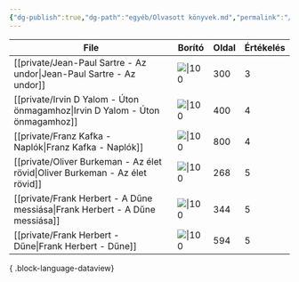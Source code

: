 ```yaml
---
{"dg-publish":true,"dg-path":"egyéb/Olvasott könyvek.md","permalink":"/egyeb/olvasott-koenyvek/"}
---
```


| File                                                                            | Borító                                                                  | Oldal | Értékelés |
| ------------------------------------------------------------------------------- | ----------------------------------------------------------------------- | ----- | --------- |
| [[private/Jean-Paul Sartre - Az undor\|Jean-Paul Sartre - Az undor]]         | ![\|100](https://moly.hu/system/covers/big/covers_79522.jpg?1395368974) | 300   | 3         |
| [[private/Irvin D Yalom - Úton önmagamhoz\|Irvin D Yalom - Úton önmagamhoz]] | ![\|100](https://lira.erbacdn.net/upload/M_28/rek1/554/2990554.jpg)     | 400   | 4         |
| [[private/Franz Kafka - Naplók\|Franz Kafka - Naplók]]                       | ![\|100](https://europakiado.hu/content/2018/6/Product/300/107193F.gif) | 800   | 4         |
| [[private/Oliver Burkeman - Az élet rövid\|Oliver Burkeman - Az élet rövid]] | ![\|100](https://s01.static.libri.hu/cover/f1/4/8455928_4.jpg)          | 268   | 5         |
| [[private/Frank Herbert - A Dűne messiása\|Frank Herbert - A Dűne messiása]] | ![\|100](https://moly.hu/system/covers/big/covers_592985.jpg)           | 344   | 5         |
| [[private/Frank Herbert - Dűne\|Frank Herbert - Dűne]]                       | ![\|100](https://s01.static.libri.hu/cover/b5/c/5828424_4.jpg)          | 594   | 5         |

{ .block-language-dataview}
